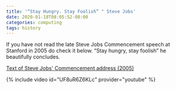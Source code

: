 ```yaml
---
title: '“Stay Hungry. Stay Foolish” " Steve Jobs'
date: 2020-01-18T08:05:52-08:00
categories: computing 
tags: history 
---
```

If you have not read the late Steve Jobs Commencement speech at Stanford in 2005 do check it below. “Stay hungry, stay foolish” he beautifully concludes.

[Text of Steve Jobs' Commencement address (2005)](https://news.stanford.edu/2005/06/14/jobs-061505)

{% include video id="UF8uR6Z6KLc" provider="youtube" %}

